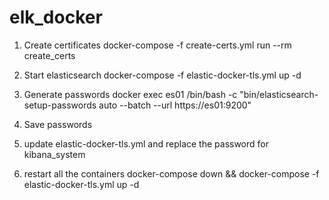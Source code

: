 # elk_docker

1. Create certificates
  docker-compose -f create-certs.yml run --rm create_certs
  
2. Start elasticsearch
  docker-compose -f elastic-docker-tls.yml up -d
  
3.  Generate passwords
  docker exec es01 /bin/bash -c "bin/elasticsearch-setup-passwords auto --batch --url https://es01:9200"
  
4. Save passwords

5. update elastic-docker-tls.yml and replace the password for kibana_system

6. restart all the containers
  docker-compose down && docker-compose -f elastic-docker-tls.yml up -d
